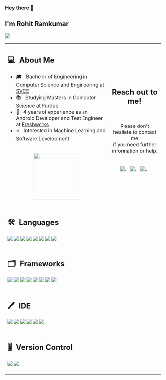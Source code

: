 ### Hey there 👋

## I'm Rohit Ramkumar
![](https://komarev.com/ghpvc/?username=roh-it&color=0069b4)
<table>
  <tr>
    <td>
      <h2> 💻 &nbsp;About Me </h2>
       <ul>
        <li>🎓 &nbsp; Bachelor of Engineering in Computer Science and Engineering at <a href="https://www.svce.ac.in">SVCE</a></li>
        <li>📚 &nbsp; Studying Masters in Computer Science at <a href="https://www.pfw.edu/">Purdue</a></li>
        <li>💼 &nbsp; 4 years of experience as an Android Developer and Test Engineer at <a href="https://www.freshworks.com">Freshworks</a></li>
        <li>⭐ &nbsp; Interested in Machine Learning and Software Development</li>
       </ul>
       <p align="center">
         <br>
        <img height="150em" src="https://github-readme-stats-eight-theta.vercel.app/api?username=roh-it&show_icons=true&theme=algolia&include_all_commits=true&count_private=true"/>
        </p>
    </td>
       <td>
    <div align="center">
      <h2><b>Reach out to me!</b></h2>
      <br>
      <p>Please don't hesitate to contact me 
        <br>if you need further information or help.
      </p>
      <br>
      <a href="mailto:rrohitrh72@gmail.com" >
      <img align="center" src="https://img.shields.io/badge/Gmail-D14836?style=for-the-badge&logo=gmail&logoColor=white" />
      </a> &nbsp;&nbsp;
      <a href="https://www.linkedin.com/in/rohit-ram/" >
      <img align="center" src="https://img.shields.io/badge/LinkedIn-0077B5?style=for-the-badge&logo=linkedin&logoColor=white" />
      </a> &nbsp;&nbsp;
      <a href="https://discord.com/users/alcides_0" >
      <img align="center" src="https://img.shields.io/badge/Discord-5865F2?style=for-the-badge&logo=discord&logoColor=white" />
      </a> &nbsp;&nbsp;
      <br>
    </div>
   </td>
  </tr>
  <tr>
   <td>
     <h2> 🛠 &nbsp;Languages</h2>
     <img src="https://img.shields.io/badge/python-3670A0?style=for-the-badge&logo=python&logoColor=ffdd54"/>
     <img src="https://img.shields.io/badge/java-%23ED8B00.svg?style=for-the-badge&logo=openjdk&logoColor=white"/>
     <img src="https://img.shields.io/badge/kotlin-%237F52FF.svg?style=for-the-badge&logo=kotlin&logoColor=white"/>
     <img src="https://img.shields.io/badge/dart-%230175C2.svg?style=for-the-badge&logo=dart&logoColor=white"/>
     <img src="https://img.shields.io/badge/javascript-%23323330.svg?style=for-the-badge&logo=javascript&logoColor=%23F7DF1E"/>
     <img src="https://img.shields.io/badge/ruby-%23CC342D.svg?style=for-the-badge&logo=ruby&logoColor=white"/>
     <img src="https://img.shields.io/badge/html5-%23E34F26.svg?style=for-the-badge&logo=html5&logoColor=white"/>
     <img src="https://img.shields.io/badge/css3-%231572B6.svg?style=for-the-badge&logo=css3&logoColor=white"/>
     <br>
     <br>
     <h2> 🗂️ &nbsp;Frameworks</h2>
     <img src="https://img.shields.io/badge/TensorFlow-%23FF6F00.svg?style=for-the-badge&logo=TensorFlow&logoColor=white"/>
     <img src="https://img.shields.io/badge/Keras-%23D00000.svg?style=for-the-badge&logo=Keras&logoColor=white"/>
     <img src="https://img.shields.io/badge/Matplotlib-%23ffffff.svg?style=for-the-badge&logo=Matplotlib&logoColor=black"/>
     <img src="https://img.shields.io/badge/numpy-%23013243.svg?style=for-the-badge&logo=numpy&logoColor=white"/>
     <img src="https://img.shields.io/badge/pandas-%23150458.svg?style=for-the-badge&logo=pandas&logoColor=white"/>
     <img src="https://img.shields.io/badge/Flutter-%2302569B.svg?style=for-the-badge&logo=Flutter&logoColor=white"/>
     <img src="https://img.shields.io/badge/Android-3DDC84?style=for-the-badge&logo=android&logoColor=white"/>
     <img src="https://img.shields.io/badge/-selenium-%43B02A?style=for-the-badge&logo=selenium&logoColor=white"/>
     <br>
     <br>
     <h2> 🖊️ &nbsp;IDE</h2>
     <img src="https://img.shields.io/badge/Visual%20Studio-5C2D91.svg?style=for-the-badge&logo=visual-studio&logoColor=white"/>
     <img src="https://img.shields.io/badge/Colab-F9AB00?style=for-the-badge&logo=googlecolab&color=525252"/>
     <img src="https://img.shields.io/badge/Android%20Studio-3DDC84.svg?style=for-the-badge&logo=android-studio&logoColor=white"/>
     <img src="https://img.shields.io/badge/jupyter-%23FA0F00.svg?style=for-the-badge&logo=jupyter&logoColor=white"/>
     <img src="https://img.shields.io/badge/IntelliJIDEA-000000.svg?style=for-the-badge&logo=intellij-idea&logoColor=white"/>
     <img src="https://img.shields.io/badge/Xcode-007ACC?style=for-the-badge&logo=Xcode&logoColor=white"/>
     <br>
     <br>
     <h2> 🎚️ &nbsp;Version Control</h2>
     <img src="https://img.shields.io/badge/git-%23F05033.svg?style=for-the-badge&logo=git&logoColor=white"/>
     <img src="https://img.shields.io/badge/github-%23121011.svg?style=for-the-badge&logo=github&logoColor=white"/>
     <br>
     <br>
   </td>
  </tr>
</table>

